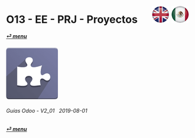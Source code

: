 # O13 - EE - PRJ - Proyectos &nbsp;&nbsp;&nbsp;&nbsp; [![en-uk](/doc/img/en-uk_flag_button_small.png)](/en-uk/o13/ee/prj/en-uk-o13-ee-prj-projects-guides.md) [ ![es-mx](/doc/img/es-mx_flag_button_small.png)](/es-mx/o13/ee/prj/es-mx-o13-ee-prj-projects-guides.md)
#### [_&#x23CE; menu_](/es-mx/o13/ee/es-mx-o13-ee-guides-menu.md)  
### ![prj](/doc/img/project.png)
	
###### Guías Odoo - V2_01 &nbsp; 2019-08-01  
**[_&#x23CE; menu_](/es-mx/o13/ee/es-mx-o13-ee-guides-menu.md)**  
